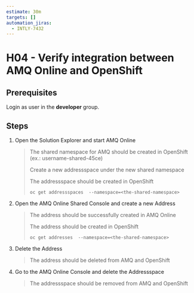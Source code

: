 ```yaml
---
estimate: 30m
targets: []
automation_jiras:
  - INTLY-7432
---
```


# H04 - Verify integration between AMQ Online and OpenShift

## Prerequisites

Login as user in the **developer** group.

## Steps

1. Open the Solution Explorer and start AMQ Online
   > The shared namespace for AMQ should be created in OpenShift (ex.: username-shared-45ce)
   >
   > Create a new addressspace under the new shared namespace
   >
   > The addressspace should be created in OpenShift
   >
   > ```
   > oc get addressspaces  --namespace=<the-shared-namespace>
   > ```
2. Open the AMQ Online Shared Console and create a new Address
   > The address should be successfully created in AMQ Online
   >
   > The address should be created in OpenShift
   >
   > ```
   > oc get addresses  --namespace=<the-shared-namespace>
   > ```
3. Delete the Address
   > The address should be deleted from AMQ and OpenShift
4. Go to the AMQ Online Console and delete the Addressspace
   > The addressspace should be removed from AMQ and OpenShift

